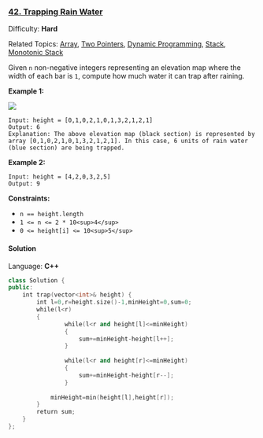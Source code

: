 ### [42\. Trapping Rain Water](https://leetcode.com/problems/trapping-rain-water/)

Difficulty: **Hard**  

Related Topics: [Array](https://leetcode.com/tag/array/), [Two Pointers](https://leetcode.com/tag/two-pointers/), [Dynamic Programming](https://leetcode.com/tag/dynamic-programming/), [Stack](https://leetcode.com/tag/stack/), [Monotonic Stack](https://leetcode.com/tag/monotonic-stack/)


Given `n` non-negative integers representing an elevation map where the width of each bar is `1`, compute how much water it can trap after raining.

**Example 1:**

![](https://assets.leetcode.com/uploads/2018/10/22/rainwatertrap.png)

```
Input: height = [0,1,0,2,1,0,1,3,2,1,2,1]
Output: 6
Explanation: The above elevation map (black section) is represented by array [0,1,0,2,1,0,1,3,2,1,2,1]. In this case, 6 units of rain water (blue section) are being trapped.
```

**Example 2:**

```
Input: height = [4,2,0,3,2,5]
Output: 9
```

**Constraints:**

*   `n == height.length`
*   `1 <= n <= 2 * 10<sup>4</sup>`
*   `0 <= height[i] <= 10<sup>5</sup>`


#### Solution

Language: **C++**

```c++
class Solution {
public:
    int trap(vector<int>& height) {
        int l=0,r=height.size()-1,minHeight=0,sum=0;
        while(l<r)
        {
                while(l<r and height[l]<=minHeight)
                {
                    sum+=minHeight-height[l++];
                }
                
                while(l<r and height[r]<=minHeight)
                {
                    sum+=minHeight-height[r--];
                }
            
            minHeight=min(height[l],height[r]);
        }
        return sum;
    }
};
```
